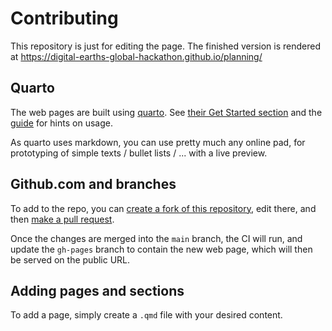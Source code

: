 # Contributing 

This repository is just for editing the page. The finished version is rendered at https://digital-earths-global-hackathon.github.io/planning/ 

## Quarto

The web pages are built using [quarto](https://quarto.org). See [their Get Started section](https://quarto.org/docs/get-started/) and the [guide](https://quarto.org/docs/guide/) for hints on usage.

As quarto uses markdown, you can use pretty much any online pad, for prototyping of simple texts / bullet lists / ... with a live preview.

## Github.com and branches

To add to the repo, you can [create a fork of this repository](https://docs.github.com/en/pull-requests/collaborating-with-pull-requests/working-with-forks), edit there, and then [make a pull request](https://docs.github.com/en/pull-requests/collaborating-with-pull-requests/proposing-changes-to-your-work-with-pull-requests/creating-a-pull-request-from-a-fork).

Once the changes are merged into the `main` branch, the CI will run, and update the `gh-pages` branch to contain the new web page, which will then be served on the public URL.

## Adding pages and sections

To add a page, simply create a `.qmd` file with your desired content.
